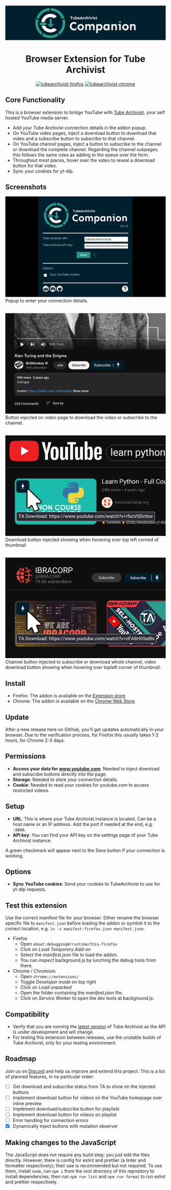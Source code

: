 ![Tube Archivist Companion](assets/tube-archivist-companion-banner.png?raw=true "Tube Archivist Companion Banner")  

<h1 align="center">Browser Extension for Tube Archivist</h1>
<div align="center">
<a href="https://www.tilefy.me" target="_blank"><img src="https://tiles.tilefy.me/t/tubearchivist-firefox.png" alt="tubearchivist-firefox" title="TA Companion Firefox users" height="50" width="190"/></a>
<a href="https://www.tilefy.me" target="_blank"><img src="https://tiles.tilefy.me/t/tubearchivist-chrome.png" alt="tubearchivist-chrome" title="TA Companion Chrome users" height="50" width="190"/></a>
</div>

## Core Functionality
This is a browser extension to bridge YouTube with [Tube Archivist](https://github.com/tubearchivist/tubearchivist), your self hosted YouTube media server.
- Add your Tube Archivist connection details in the addon popup.
- On YouTube video pages, inject a download button to download that video and a subscribe button to subscribe to that channel.
- On YouTube channel pages, inject a button to subscribe to the channel or download the complete channel. Regarding the channel subpages, this follows the same rules as adding to the queue over the form.
- Throughout most places, hover over the video to reveal a download button for that video.
- Sync your cookies for yt-dlp.

## Screenshots
![popup screenshot](assets/screenshot.png?raw=true "Tube Archivist Companion Popup")
Popup to enter your connection details.
<br><br>

![video page](assets/screenshot-video.png?raw=true "Tube Archivist Companion Video Page")
Button injected on video page to download the video or subscribe to the channel.
<br><br>

![search page](assets/screenshot-search.png?raw=true "Tube Archivist Companion Search Page")
Download button injected showing when hovering over top left corned of thumbnail
<br><br>

![channel page](assets/screenshot-channel.png?raw=true "Tube Archivist Companion Channel Page")
Channel button injected to subscribe or download whole channel, video download button showing when hovering over topleft corner of thumbnail.
<br>

## Install
- Firefox: The addon is available on the [Extension store](https://addons.mozilla.org/addon/tubearchivist-companion/).
- Chrome: The addon is available on the [Chrome Web Store](https://chrome.google.com/webstore/detail/tubearchivist-companion/jjnkmicfnfojkkgobdfeieblocadmcie).

## Update
After a new release here on GitHub, you'll get updates automatically in your browser. Due to the verification process, for Firefox this usually takes 1-2 hours, for Chrome 2-3 days.

## Permissions
- **Access your data for www.youtube.com**: Needed to inject download and subscribe buttons directly into the page.
- **Storage**: Needed to store your connection details.
- **Cookie**: Needed to read your cookies for youtube.com to access restricted videos.

## Setup
- **URL**: This is where your Tube Archivist instance is located. Can be a host name or an IP address. Add the port if needed at the end, e.g. `:8000`.
- **API key**: You can find your API key on the settings page of your Tube Archivist instance.

A green checkmark will appear next to the *Save* button if your connection is working.

## Options
- **Sync YouTube cookies**: Send your cookies to TubeArchivist to use for yt-dlp requests.

## Test this extension
Use the correct manifest file for your browser. Either rename the browser specific file to `manifest.json` before loading the addon or symlink it to the correct location, e.g. `ln -s manifest-firefox.json manifest.json`.
- Firefox
  - Open `about:debugging#/runtime/this-firefox`
  - Click on *Load Temporary Add-on*
  - Select the *manifest.json* file to load the addon.
  - You can *inspect* background.js by lunching the debug tools from there.
- Chrome / Chromium
  - Open `chrome://extensions/`
  - Toggle *Developer mode* on top right
  - Click on *Load unpacked*
  - Open the folder containing the *manifest.json* file.
  - Click on *Service Worker* to open the dev tools at background.js. 

## Compatibility
- Verify that you are running the [latest version](https://github.com/tubearchivist/tubearchivist/releases/latest) of Tube Archivist as the API is under development and will change.
- For testing this extension between releases, use the *unstable* builds of Tube Archivist, only for your testing environment.

## Roadmap
Join us on [Discord](https://www.tubearchivist.com/discord) and help us improve and extend this project. This is a list of planned features, in no particular order:
- [ ] Get download and subscribe status from TA to show on the injected buttons
- [ ] Implement download button for videos on the YouTube homepage over inline preview
- [ ] Implement download/subscribe button for playlists
- [ ] Implement download button for videos on playlist
- [ ] Error handling for connection errors
- [X] Dynamically inject buttons with mutation observer

## Making changes to the JavaScript
The JavaScript does not require any build step; you just edit the files directly. However, there is config for eslint and prettier (a linter and formatter respectively); their use is recommended but not required. To use them, install `node`, run `npm i` from the root directory of this repository to install dependencies, then run `npm run lint` and `npm run format` to run eslint and prettier respectively.

